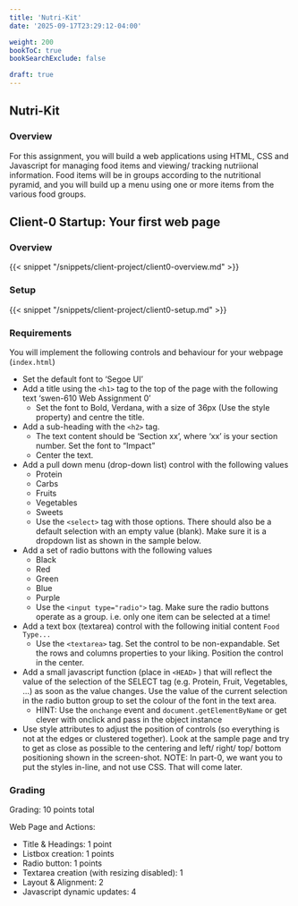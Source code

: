 ```yaml
---
title: 'Nutri-Kit'
date: '2025-09-17T23:29:12-04:00'

weight: 200
bookToC: true
bookSearchExclude: false

draft: true
---
```


## Nutri-Kit

### Overview

For this assignment, you will build a web applications using HTML, CSS and Javascript for managing food items and viewing/ tracking nutriional information. Food items will be in groups according to the nutritional pyramid, and you will build up a menu using one or more items from the various food groups.

## Client-0 Startup: Your first web page

### Overview

{{< snippet "/snippets/client-project/client0-overview.md" >}}

### Setup

{{< snippet "/snippets/client-project/client0-setup.md" >}}

### Requirements

You will implement the following controls and behaviour for your webpage (`index.html`)

* Set the default font to ‘Segoe UI’
* Add a title using the `<h1>` tag to the top of the page with the following text ‘swen-610 Web Assignment 0’
    * Set the font to Bold, Verdana, with a size of 36px (Use the style property) and centre the title.
* Add a sub-heading with the `<h2>` tag.
    * The text content should be ‘Section xx’, where ‘xx’ is your section number. Set the font to “Impact”
    * Center the text.
* Add a pull down menu (drop-down list) control with the following values
    * Protein
    * Carbs
    * Fruits
    * Vegetables
    * Sweets
    * Use the `<select>` tag with those options. There should also be a default selection with an empty value (blank). Make sure it is a dropdown list as shown in the sample below.
* Add a set of radio buttons with the following values
    * Black
    * Red
    * Green
    * Blue
    * Purple
    * Use the `<input type="radio">` tag. Make sure the radio buttons operate as a group. i.e. only one item can be selected at a time!
* Add a text box (textarea) control with the following initial content `Food Type...`
    * Use the `<textarea>` tag. Set the control to be non-expandable. Set the rows and columns properties to your liking. Position the control in the center.
* Add a small javascript function (place in `<HEAD>` ) that will reflect the value of the selection of the SELECT tag (e.g. Protein, Fruit, Vegetables, …) as soon as the value changes. Use the value of the current selection in the radio button group to set the colour of the font in the text area.
    * HINT: Use the `onchange` event and `document.getElementByName` or get clever with onclick and pass in the object instance
* Use style attributes to adjust the position of controls (so everything is not at the edges or clustered together). Look at the sample page and try to get as close as possible to the centering and left/ right/ top/ bottom positioning shown in the screen-shot. NOTE: In part-0, we want you to put the styles in-line, and not use CSS. That will come later.

### Grading

Grading: 10 points total

Web Page and Actions:

* Title & Headings: 1 point
* Listbox creation: 1 points
* Radio button: 1 points
* Textarea creation (with resizing disabled): 1
* Layout & Alignment: 2
* Javascript dynamic updates: 4